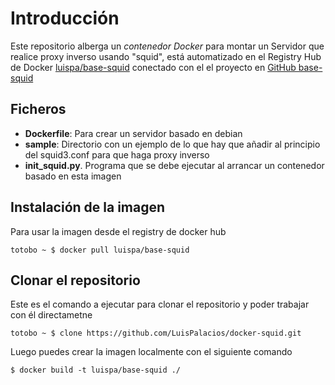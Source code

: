 # Introducción

Este repositorio alberga un *contenedor Docker* para montar un Servidor que realice proxy inverso usando "squid", está automatizado en el Registry Hub de Docker [luispa/base-squid](https://registry.hub.docker.com/u/luispa/base-squid/) conectado con el el proyecto en [GitHub base-squid](https://github.com/LuisPalacios/base-squid)


## Ficheros

* **Dockerfile**: Para crear un servidor basado en debian
* **sample**: Directorio con un ejemplo de lo que hay que añadir al principio del squid3.conf para que haga proxy inverso
* **init_squid.py**. Programa que se debe ejecutar al arrancar un contenedor basado en esta imagen

## Instalación de la imagen

Para usar la imagen desde el registry de docker hub

    totobo ~ $ docker pull luispa/base-squid


## Clonar el repositorio

Este es el comando a ejecutar para clonar el repositorio y poder trabajar con él directametne

    totobo ~ $ clone https://github.com/LuisPalacios/docker-squid.git

Luego puedes crear la imagen localmente con el siguiente comando

    $ docker build -t luispa/base-squid ./
